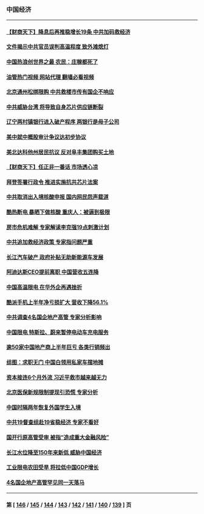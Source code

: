 ### 中国经济
---
#### [【财商天下】降息后再推稳增长19条 中共加码救经济](../../pages/ncid283/n13810937.md?08271245) 
#### [文件揭示中共官员误判高温程度 致外滩熄灯](../../pages/ncid283/n13810978.md?08271245) 
#### [中国热浪创世界之最 农民：庄稼都死了](../../pages/ncid283/n13810967.md?08271245) 
#### [油管热门视频 网站代理 翻墙必看视频](http://209.222.30.114:81/youtube.html?08271245)
#### [北京通州松绑限购 中共救楼市传有国企不响应](../../pages/ncid283/n13810637.md?08271245) 
#### [中共威胁台湾 将导致自身芯片供应链断裂](../../pages/ncid283/n13810928.md?08271245) 
#### [辽宁两村镇银行进入破产程序 两银行是母子公司](../../pages/ncid283/n13810761.md?08271245) 
#### [美中就中概股审计争议达初步协议](../../pages/ncid283/n13810874.md?08271245) 
#### [美北达科他州居民抗议 反对阜丰集团购买土地](../../pages/ncid283/n13810771.md?08271245) 
#### [【财商天下】任正非一番话 市场透心凉](../../pages/ncid283/n13810102.md?08271245) 
#### [拜登签署行政令 推进实施抗共芯片法案](../../pages/ncid283/n13810148.md?08271245) 
#### [中共取消出入境核酸申报 国内网民怨声载道](../../pages/ncid283/n13810120.md?08271245) 
#### [酷热断电 暴晒下做核酸 重庆人：被逼到极限](../../pages/ncid283/n13810046.md?08271245) 
#### [房市危机难解 专家解读李克强19点刺激计划](../../pages/ncid283/n13809893.md?08271245) 
#### [中共追加救经济政策 专家指问题严重](../../pages/ncid283/n13809833.md?08271245) 
#### [长江汽车破产 政府补贴无助新能源车发展](../../pages/ncid283/n13809649.md?08271245) 
#### [阿迪达斯CEO提前离职 中国营收五连降](../../pages/ncid283/n13809498.md?08271245) 
#### [中国高温限电 在华外企再遇挫折](../../pages/ncid283/n13809436.md?08271245) 
#### [酷派手机上半年净亏损扩大 营收下降56.1%](../../pages/ncid283/n13809363.md?08271245) 
#### [中共调查4名国企地产高管 专家分析影响](../../pages/ncid283/n13809372.md?08271245) 
#### [中国限电 特斯拉、蔚来暂停电动车充电服务](../../pages/ncid283/n13809217.md?08271245) 
#### [逾50家中国地产商上半年巨亏 各类行销频出](../../pages/ncid283/n13809014.md?08271245) 
#### [组图：求职无门 中国白领用私家车摆地摊](../../pages/ncid283/n13809239.md?08271245) 
#### [资本接连6个月外流 习近平救市越来越无力](../../pages/ncid283/n13809117.md?08271245) 
#### [北京医保新规限制提现引恐慌 专家分析](../../pages/ncid283/n13809016.md?08271245) 
#### [中国时隔两年恢复外国学生入境](../../pages/ncid283/n13809012.md?08271245) 
#### [中共19督查组赴19省稳经济 专家不看好](../../pages/ncid283/n13809003.md?08271245) 
#### [国开行原高管受审 被指“造成重大金融风险”](../../pages/ncid283/n13808959.md?08271245) 
#### [长江水位降至150年来新低 威胁中国经济](../../pages/ncid283/n13808965.md?08271245) 
#### [工业限电农田受旱 将拉低中国GDP增长](../../pages/ncid283/n13808899.md?08271245) 
#### [4名国企地产高管罕见同一天落马](../../pages/ncid283/n13808780.md?08271245) 

---
#### 第 [ [146](./146.md?08271245) / [145](./145.md?08271245) / [144](./144.md?08271245) / [143](./143.md?08271245) / [142](./142.md?08271245) / [141](./141.md?08271245) / [140](./140.md?08271245) / [139](./139.md?08271245) ] 页
